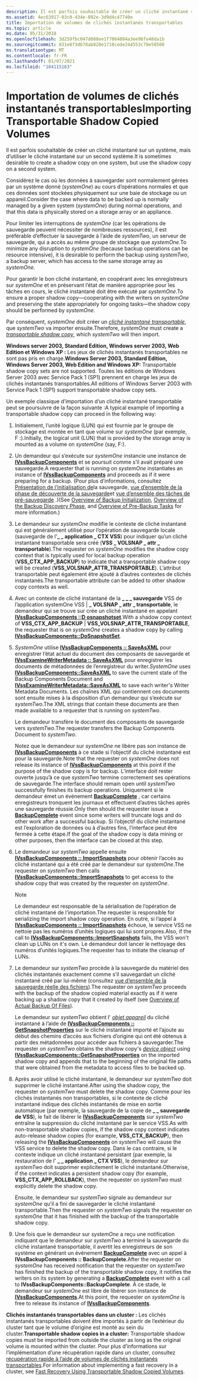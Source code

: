 ```yaml
---
description: Il est parfois souhaitable de créer un cliché instantané sur un système, mais d’utiliser le cliché instantané sur un second système.
ms.assetid: 4ec63917-03c0-434e-892e-3d9d4c47740e
title: Importation de volumes de clichés instantanés transportables
ms.topic: article
ms.date: 05/31/2018
ms.openlocfilehash: 3d259fbc047d088ee1f7064804a3ee98fe48da1b
ms.sourcegitcommit: 831e8f3db78ab820e1710cede244553c70e50500
ms.translationtype: MT
ms.contentlocale: fr-FR
ms.lasthandoff: 01/07/2021
ms.locfileid: "104115163"
---
```

# <a name="importing-transportable-shadow-copied-volumes"></a><span data-ttu-id="a361b-103">Importation de volumes de clichés instantanés transportables</span><span class="sxs-lookup"><span data-stu-id="a361b-103">Importing Transportable Shadow Copied Volumes</span></span>

<span data-ttu-id="a361b-104">Il est parfois souhaitable de créer un cliché instantané sur un système, mais d’utiliser le cliché instantané sur un second système.</span><span class="sxs-lookup"><span data-stu-id="a361b-104">It is sometimes desirable to create a shadow copy on one system, but use the shadow copy on a second system.</span></span>

<span data-ttu-id="a361b-105">Considérez le cas où les données à sauvegarder sont normalement gérées par un système donné (*systemOne*) au cours d’opérations normales et que ces données sont stockées physiquement sur une baie de stockage ou un appareil.</span><span class="sxs-lookup"><span data-stu-id="a361b-105">Consider the case where data to be backed up is normally managed by a given system (*systemOne*) during normal operations, and that this data is physically stored on a storage array or an appliance.</span></span>

<span data-ttu-id="a361b-106">Pour limiter les interruptions de *systemOne* (car les opérations de sauvegarde peuvent nécessiter de nombreuses ressources), il est préférable d’effectuer la sauvegarde à l’aide de *systemTwo*, un serveur de sauvegarde, qui a accès au même groupe de stockage que *systemOne*.</span><span class="sxs-lookup"><span data-stu-id="a361b-106">To minimize any disruption to *systemOne* (because backup operations can be resource intensive), it is desirable to perform the backup using *systemTwo*, a backup server, which has access to the same storage array as *systemOne*.</span></span>

<span data-ttu-id="a361b-107">Pour garantir le bon cliché instantané, en coopérant avec les enregistreurs sur *systemOne* et en préservant l’état de manière appropriée pour les tâches en cours, le cliché instantané doit être exécuté par *systemOne*.</span><span class="sxs-lookup"><span data-stu-id="a361b-107">To ensure a proper shadow copy—cooperating with the writers on *systemOne* and preserving the state appropriately for ongoing tasks—the shadow copy should be performed by *systemOne*.</span></span>

<span data-ttu-id="a361b-108">Par conséquent, *systemOne* doit créer un [*cliché instantané transportable*](vssgloss-t.md), que *systemTwo* va importer ensuite.</span><span class="sxs-lookup"><span data-stu-id="a361b-108">Therefore, *systemOne* must create a [*transportable shadow copy*](vssgloss-t.md), which *systemTwo* will then import.</span></span>

<span data-ttu-id="a361b-109">**Windows server 2003, Standard Edition, Windows server 2003, Web Edition et Windows XP :** Les jeux de clichés instantanés transportables ne sont pas pris en charge.</span><span class="sxs-lookup"><span data-stu-id="a361b-109">**Windows Server 2003, Standard Edition, Windows Server 2003, Web Edition and Windows XP:** Transportable shadow copy sets are not supported.</span></span> <span data-ttu-id="a361b-110">Toutes les éditions de Windows Server 2003 avec Service Pack 1 (SP1) prennent en charge les jeux de clichés instantanés transportables.</span><span class="sxs-lookup"><span data-stu-id="a361b-110">All editions of Windows Server 2003 with Service Pack 1 (SP1) support transportable shadow copy sets.</span></span>

<span data-ttu-id="a361b-111">Un exemple classique d’importation d’un cliché instantané transportable peut se poursuivre de la façon suivante :</span><span class="sxs-lookup"><span data-stu-id="a361b-111">A typical example of importing a transportable shadow copy can proceed in the following way:</span></span>

1.  <span data-ttu-id="a361b-112">Initialement, l’unité logique (LUN) qui est fournie par le groupe de stockage est montée en tant que volume sur *systemOne* (par exemple, F :).</span><span class="sxs-lookup"><span data-stu-id="a361b-112">Initially, the logical unit (LUN) that is provided by the storage array is mounted as a volume on *systemOne* (say, F:).</span></span>
2.  <span data-ttu-id="a361b-113">Un demandeur qui s’exécute sur *systemOne* instancie une instance de [**IVssBackupComponents**](/windows/desktop/api/VsBackup/nl-vsbackup-ivssbackupcomponents) et se poursuit comme s’il avait préparé une sauvegarde.</span><span class="sxs-lookup"><span data-stu-id="a361b-113">A requester that is running on *systemOne* instantiates an instance of [**IVssBackupComponents**](/windows/desktop/api/VsBackup/nl-vsbackup-ivssbackupcomponents) and proceeds as if it were preparing for a backup.</span></span> <span data-ttu-id="a361b-114">(Pour plus d’informations, consultez [Présentation de l’initialisation de](overview-of-backup-initialization.md)la sauvegarde, [vue d’ensemble de la phase de découverte de la sauvegarde](overview-of-the-backup-discovery-phase.md)et [vue d’ensemble des tâches de pré-sauvegarde](overview-of-pre-backup-tasks.md) .)</span><span class="sxs-lookup"><span data-stu-id="a361b-114">(See [Overview of Backup Initialization](overview-of-backup-initialization.md), [Overview of the Backup Discovery Phase](overview-of-the-backup-discovery-phase.md), and [Overview of Pre-Backup Tasks](overview-of-pre-backup-tasks.md) for more information.)</span></span>
3.  <span data-ttu-id="a361b-115">Le demandeur sur *systemOne* modifie le contexte de cliché instantané qui est généralement utilisé pour l’opération de sauvegarde locale (sauvegarde de l'**\_ \_ application \_ CTX VSS**) pour indiquer qu’un cliché instantané transportable sera créé (**VSS \_ VOLSNAP \_ attr \_ transportable**).</span><span class="sxs-lookup"><span data-stu-id="a361b-115">The requester on *systemOne* modifies the shadow copy context that is typically used for local backup operation (**VSS\_CTX\_APP\_BACKUP**) to indicate that a transportable shadow copy will be created (**VSS\_VOLSNAP\_ATTR\_TRANSPORTABLE**).</span></span> <span data-ttu-id="a361b-116">L’attribut transportable peut également être ajouté à d’autres contextes de clichés instantanés.</span><span class="sxs-lookup"><span data-stu-id="a361b-116">The transportable attribute can be added to other shadow copy contexts as well.</span></span>
4.  <span data-ttu-id="a361b-117">Avec un contexte de cliché instantané de la **\_ \_ \_ sauvegarde** VSS de l’application systemOne VSS \| **\_ VOLSNAP \_ attr \_ transportable**, le demandeur qui se trouve sur  crée un cliché instantané en appelant [**IVssBackupComponents ::D osnapshotset**](/windows/desktop/api/VsBackup/nf-vsbackup-ivssbackupcomponents-dosnapshotset).</span><span class="sxs-lookup"><span data-stu-id="a361b-117">With a shadow copy context of **VSS\_CTX\_APP\_BACKUP** \| **VSS\_VOLSNAP\_ATTR\_TRANSPORTABLE**, the requester that is on *systemOne* creates a shadow copy by calling [**IVssBackupComponents::DoSnapshotSet**](/windows/desktop/api/VsBackup/nf-vsbackup-ivssbackupcomponents-dosnapshotset).</span></span>
5.  <span data-ttu-id="a361b-118">*SystemOne* utilise [**IVssBackupComponents :: SaveAsXML**](/windows/desktop/api/VsBackup/nf-vsbackup-ivssbackupcomponents-saveasxml) pour enregistrer l’état actuel du document des composants de sauvegarde et [**IVssExamineWriterMetadata :: SaveAsXML**](/windows/desktop/api/VsBackup/nf-vsbackup-ivssexaminewritermetadata-saveasxml) pour enregistrer les documents de métadonnées de l’enregistreur du writer.</span><span class="sxs-lookup"><span data-stu-id="a361b-118">*SystemOne* uses [**IVssBackupComponents::SaveAsXML**](/windows/desktop/api/VsBackup/nf-vsbackup-ivssbackupcomponents-saveasxml) to save the current state of the Backup Components Document and [**IVssExamineWriterMetadata::SaveAsXML**](/windows/desktop/api/VsBackup/nf-vsbackup-ivssexaminewritermetadata-saveasxml) to save each writer's Writer Metadata Documents.</span></span> <span data-ttu-id="a361b-119">Les chaînes XML qui contiennent ces documents sont ensuite mises à la disposition d’un demandeur qui s’exécute sur *systemTwo*.</span><span class="sxs-lookup"><span data-stu-id="a361b-119">The XML strings that contain these documents are then made available to a requester that is running on *systemTwo*.</span></span>

    <span data-ttu-id="a361b-120">Le demandeur transfère le document des composants de sauvegarde vers *systemTwo*.</span><span class="sxs-lookup"><span data-stu-id="a361b-120">The requester transfers the Backup Components Document to *systemTwo*.</span></span>

    <span data-ttu-id="a361b-121">Notez que le demandeur sur *systemOne* ne libère pas son instance de [**IVssBackupComponents**](/windows/desktop/api/VsBackup/nl-vsbackup-ivssbackupcomponents) à ce stade si l’objectif du cliché instantané est pour la sauvegarde.</span><span class="sxs-lookup"><span data-stu-id="a361b-121">Note that the requester on *systemOne* does not release its instance of [**IVssBackupComponents**](/windows/desktop/api/VsBackup/nl-vsbackup-ivssbackupcomponents) at this point if the purpose of the shadow copy is for backup.</span></span> <span data-ttu-id="a361b-122">L’interface doit rester ouverte jusqu’à ce que *systemTwo* termine correctement ses opérations de sauvegarde.</span><span class="sxs-lookup"><span data-stu-id="a361b-122">The interface should remain open until *systemTwo* successfully finishes its backup operations.</span></span> <span data-ttu-id="a361b-123">Uniquement si le demandeur émet un événement [**BackupComplete**](/windows/desktop/api/VsBackup/nf-vsbackup-ivssbackupcomponents-backupcomplete) , car certains enregistreurs tronquent les journaux et effectuent d’autres tâches après une sauvegarde réussie.</span><span class="sxs-lookup"><span data-stu-id="a361b-123">Only then should the requester issue a [**BackupComplete**](/windows/desktop/api/VsBackup/nf-vsbackup-ivssbackupcomponents-backupcomplete) event since some writers will truncate logs and do other work after a successful backup.</span></span> <span data-ttu-id="a361b-124">Si l’objectif du cliché instantané est l’exploration de données ou à d’autres fins, l’interface peut être fermée à cette étape.</span><span class="sxs-lookup"><span data-stu-id="a361b-124">If the goal of the shadow copy is data mining or other purposes, then the interface can be closed at this step.</span></span>

6.  <span data-ttu-id="a361b-125">Le demandeur sur *systemTwo* appelle ensuite [**IVssBackupComponents :: ImportSnapshots**](/windows/desktop/api/VsBackup/nf-vsbackup-ivssbackupcomponents-importsnapshots) pour obtenir l’accès au cliché instantané qui a été créé par le demandeur sur *systemOne*.</span><span class="sxs-lookup"><span data-stu-id="a361b-125">The requester on *systemTwo* then calls [**IVssBackupComponents::ImportSnapshots**](/windows/desktop/api/VsBackup/nf-vsbackup-ivssbackupcomponents-importsnapshots) to get access to the shadow copy that was created by the requester on *systemOne*.</span></span>
    > [!Note]  
    > <span data-ttu-id="a361b-126">Le demandeur est responsable de la sérialisation de l’opération de cliché instantané de l’importation.</span><span class="sxs-lookup"><span data-stu-id="a361b-126">The requester is responsible for serializing the import shadow copy operation.</span></span> <span data-ttu-id="a361b-127">En outre, si l’appel à [**IVssBackupComponents :: ImportSnapshots**](/windows/desktop/api/VsBackup/nf-vsbackup-ivssbackupcomponents-importsnapshots) échoue, le service VSS ne nettoie pas les numéros d’unités logiques qui lui sont propres.</span><span class="sxs-lookup"><span data-stu-id="a361b-127">Also, if the call to [**IVssBackupComponents::ImportSnapshots**](/windows/desktop/api/VsBackup/nf-vsbackup-ivssbackupcomponents-importsnapshots) fails, the VSS won't clean up LUNs on it's own.</span></span> <span data-ttu-id="a361b-128">Le demandeur doit lancer le nettoyage des numéros d’unités logiques.</span><span class="sxs-lookup"><span data-stu-id="a361b-128">The requester has to initiate the cleanup of LUNs.</span></span>

     

7.  <span data-ttu-id="a361b-129">Le demandeur sur *systemTwo* procède à la sauvegarde du matériel des clichés instantanés exactement comme s’il sauvegardait un cliché instantané créé par lui-même (consultez [vue d’ensemble de la sauvegarde réelle des fichiers](overview-of-actual-backup-of-files.md)).</span><span class="sxs-lookup"><span data-stu-id="a361b-129">The requester on *systemTwo* proceeds with the backup of the shadow copied material exactly as if it were backing up a shadow copy that it created by itself (see [Overview of Actual Backup Of Files](overview-of-actual-backup-of-files.md)).</span></span>

    <span data-ttu-id="a361b-130">Le demandeur sur *systemTwo* obtient l' [*objet appareil*](vssgloss-d.md) du cliché instantané à l’aide de [**IVssBackupComponents :: GetSnapshotProperties**](/windows/desktop/api/VsBackup/nf-vsbackup-ivssbackupcomponents-getsnapshotproperties) sur le cliché instantané importé et l’ajoute au début des chemins d’accès aux fichiers d’origine qui ont été obtenus à partir des métadonnées pour accéder aux fichiers à sauvegarder.</span><span class="sxs-lookup"><span data-stu-id="a361b-130">The requester on *systemTwo* obtains the shadow copy's [*device object*](vssgloss-d.md) using [**IVssBackupComponents::GetSnapshotProperties**](/windows/desktop/api/VsBackup/nf-vsbackup-ivssbackupcomponents-getsnapshotproperties) on the imported shadow copy and appends that to the beginning of the original file paths that were obtained from the metadata to access files to be backed up.</span></span>

8.  <span data-ttu-id="a361b-131">Après avoir utilisé le cliché instantané, le demandeur sur *systemTwo* doit supprimer le cliché instantané.</span><span class="sxs-lookup"><span data-stu-id="a361b-131">After using the shadow copy, the requester on *systemTwo* must delete the shadow copy.</span></span> <span data-ttu-id="a361b-132">Comme pour les clichés instantanés non transportables, si le contexte de cliché instantané indique des clichés instantanés de mise en sortie automatique (par exemple, la sauvegarde de la copie de **\_ \_ sauvegarde de VSS**), le fait de libérer le [**IVssBackupComponents**](/windows/desktop/api/VsBackup/nl-vsbackup-ivssbackupcomponents) sur *systemTwo* entraîne la suppression du cliché instantané par le service VSS.</span><span class="sxs-lookup"><span data-stu-id="a361b-132">As with non-transportable shadow copies, if the shadow copy context indicates auto-release shadow copies (for example, **VSS\_CTX\_BACKUP**), then releasing the [**IVssBackupComponents**](/windows/desktop/api/VsBackup/nl-vsbackup-ivssbackupcomponents) on *systemTwo* will cause the VSS service to delete the shadow copy.</span></span> <span data-ttu-id="a361b-133">Dans le cas contraire, si le contexte indique un cliché instantané persistant (par exemple, la restauration de l' **\_ \_ application \_ CTX VSS**), le demandeur sur *systemTwo* doit supprimer explicitement le cliché instantané.</span><span class="sxs-lookup"><span data-stu-id="a361b-133">Otherwise, if the context indicates a persistent shadow copy (for example, **VSS\_CTX\_APP\_ROLLBACK**), then the requester on *systemTwo* must explicitly delete the shadow copy.</span></span>

    <span data-ttu-id="a361b-134">Ensuite, le demandeur sur *systemTwo* signale au demandeur sur *systemOne* qu’il a fini de sauvegarder le cliché instantané transportable.</span><span class="sxs-lookup"><span data-stu-id="a361b-134">Then the requester on *systemTwo* signals the requester on *systemOne* that it has finished with the backup of the transportable shadow copy.</span></span>

9.  <span data-ttu-id="a361b-135">Une fois que le demandeur sur *systemOne* a reçu une notification indiquant que le demandeur sur *systemTwo* a terminé la sauvegarde du cliché instantané transportable, il avertit les enregistreurs de son système en générant un événement [**BackupComplete**](/windows/desktop/api/VsBackup/nf-vsbackup-ivssbackupcomponents-backupcomplete) avec un appel à **IVssBackupComponents :: BackupComplete**.</span><span class="sxs-lookup"><span data-stu-id="a361b-135">After the requester on *systemOne* has received notification that the requester on *systemTwo* has finished the backup of the transportable shadow copy, it notifies the writers on its system by generating a [**BackupComplete**](/windows/desktop/api/VsBackup/nf-vsbackup-ivssbackupcomponents-backupcomplete) event with a call to **IVssBackupComponents::BackupComplete**.</span></span> <span data-ttu-id="a361b-136">À ce stade, le demandeur sur *systemOne* est libre de libérer son instance de [**IVssBackupComponents**](/windows/desktop/api/VsBackup/nl-vsbackup-ivssbackupcomponents).</span><span class="sxs-lookup"><span data-stu-id="a361b-136">At this point, the requester on *systemOne* is free to release its instance of [**IVssBackupComponents**](/windows/desktop/api/VsBackup/nl-vsbackup-ivssbackupcomponents).</span></span>

<span data-ttu-id="a361b-137">**Clichés instantanés transportables dans un cluster :** Les clichés instantanés transportables doivent être importés à partir de l’extérieur du cluster tant que le volume d’origine est monté au sein du cluster.</span><span class="sxs-lookup"><span data-stu-id="a361b-137">**Transportable shadow copies in a cluster:** Transportable shadow copies must be imported from outside the cluster as long as the original volume is mounted within the cluster.</span></span> <span data-ttu-id="a361b-138">Pour plus d’informations sur l’implémentation d’une récupération rapide dans un cluster, consultez [récupération rapide à l’aide de volumes de clichés instantanés transportables](fast-recovery-using-transportable-shadow-copied-volumes.md).</span><span class="sxs-lookup"><span data-stu-id="a361b-138">For information about implementing a fast recovery in a cluster, see [Fast Recovery Using Transportable Shadow Copied Volumes](fast-recovery-using-transportable-shadow-copied-volumes.md).</span></span>

 

 




